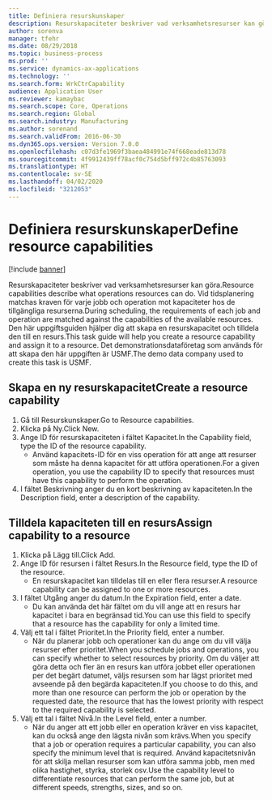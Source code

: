 ```yaml
---
title: Definiera resurskunskaper
description: Resurskapaciteter beskriver vad verksamhetsresurser kan göra.
author: sorenva
manager: tfehr
ms.date: 08/29/2018
ms.topic: business-process
ms.prod: ''
ms.service: dynamics-ax-applications
ms.technology: ''
ms.search.form: WrkCtrCapability
audience: Application User
ms.reviewer: kamaybac
ms.search.scope: Core, Operations
ms.search.region: Global
ms.search.industry: Manufacturing
ms.author: sorenand
ms.search.validFrom: 2016-06-30
ms.dyn365.ops.version: Version 7.0.0
ms.openlocfilehash: c07d3fe1969f3baea484991e74f668eade813d78
ms.sourcegitcommit: 4f9912439ff78acf0c754d5bff972c4b85763093
ms.translationtype: HT
ms.contentlocale: sv-SE
ms.lasthandoff: 04/02/2020
ms.locfileid: "3212053"
---
```

# <a name="define-resource-capabilities"></a><span data-ttu-id="9c7f7-103">Definiera resurskunskaper</span><span class="sxs-lookup"><span data-stu-id="9c7f7-103">Define resource capabilities</span></span>

[!include [banner](../../includes/banner.md)]

<span data-ttu-id="9c7f7-104">Resurskapaciteter beskriver vad verksamhetsresurser kan göra.</span><span class="sxs-lookup"><span data-stu-id="9c7f7-104">Resource capabilities describe what operations resources can do.</span></span> <span data-ttu-id="9c7f7-105">Vid tidsplanering matchas kraven för varje jobb och operation mot kapaciteter hos de tillgängliga resurserna.</span><span class="sxs-lookup"><span data-stu-id="9c7f7-105">During scheduling, the requirements of each job and operation are matched against the capabilities of the available resources.</span></span> <span data-ttu-id="9c7f7-106">Den här uppgiftsguiden hjälper dig att skapa en resurskapacitet och tilldela den till en resurs.</span><span class="sxs-lookup"><span data-stu-id="9c7f7-106">This task guide will help you create a resource capability and assign it to a resource.</span></span> <span data-ttu-id="9c7f7-107">Det demonstrationsdataföretag som används för att skapa den här uppgiften är USMF.</span><span class="sxs-lookup"><span data-stu-id="9c7f7-107">The demo data company used to create this task is USMF.</span></span>


## <a name="create-a-resource-capability"></a><span data-ttu-id="9c7f7-108">Skapa en ny resurskapacitet</span><span class="sxs-lookup"><span data-stu-id="9c7f7-108">Create a resource capability</span></span>
1. <span data-ttu-id="9c7f7-109">Gå till Resurskunskaper.</span><span class="sxs-lookup"><span data-stu-id="9c7f7-109">Go to Resource capabilities.</span></span>
2. <span data-ttu-id="9c7f7-110">Klicka på Ny.</span><span class="sxs-lookup"><span data-stu-id="9c7f7-110">Click New.</span></span>
3. <span data-ttu-id="9c7f7-111">Ange ID för resurskapaciteten i fältet Kapacitet.</span><span class="sxs-lookup"><span data-stu-id="9c7f7-111">In the Capability field, type the ID of the resource capability.</span></span>
    * <span data-ttu-id="9c7f7-112">Använd kapacitets-ID för en viss operation för att ange att resurser som måste ha denna kapacitet för att utföra operationen.</span><span class="sxs-lookup"><span data-stu-id="9c7f7-112">For a given operation, you use the capability ID to specify that resources must have this capability to perform the operation.</span></span>  
4. <span data-ttu-id="9c7f7-113">I fältet Beskrivning anger du en kort beskrivning av kapaciteten.</span><span class="sxs-lookup"><span data-stu-id="9c7f7-113">In the Description field, enter a description of the capability.</span></span>

## <a name="assign-capability-to-a-resource"></a><span data-ttu-id="9c7f7-114">Tilldela kapaciteten till en resurs</span><span class="sxs-lookup"><span data-stu-id="9c7f7-114">Assign capability to a resource</span></span>
1. <span data-ttu-id="9c7f7-115">Klicka på Lägg till.</span><span class="sxs-lookup"><span data-stu-id="9c7f7-115">Click Add.</span></span>
2. <span data-ttu-id="9c7f7-116">Ange ID för resursen i fältet Resurs.</span><span class="sxs-lookup"><span data-stu-id="9c7f7-116">In the Resource field, type the ID of the resource.</span></span>
    * <span data-ttu-id="9c7f7-117">En resurskapacitet kan tilldelas till en eller flera resurser.</span><span class="sxs-lookup"><span data-stu-id="9c7f7-117">A resource capability can be assigned to one or more resources.</span></span>  
3. <span data-ttu-id="9c7f7-118">I fältet Utgång anger du datum.</span><span class="sxs-lookup"><span data-stu-id="9c7f7-118">In the Expiration field, enter a date.</span></span>
    * <span data-ttu-id="9c7f7-119">Du kan använda det här fältet om du vill ange att en resurs har kapacitet i bara en begränsad tid.</span><span class="sxs-lookup"><span data-stu-id="9c7f7-119">You can use this field to specify that a resource has the capability for only a limited time.</span></span>  
4. <span data-ttu-id="9c7f7-120">Välj ett tal i fältet Prioritet.</span><span class="sxs-lookup"><span data-stu-id="9c7f7-120">In the Priority field, enter a number.</span></span>
    * <span data-ttu-id="9c7f7-121">När du planerar jobb och operationer kan du ange om du vill välja resurser efter prioritet.</span><span class="sxs-lookup"><span data-stu-id="9c7f7-121">When you schedule jobs and operations, you can specify whether to select resources by priority.</span></span> <span data-ttu-id="9c7f7-122">Om du väljer att göra detta och fler än en resurs kan utföra jobbet eller operationen per det begärt datumet, väljs resursen som har lägst prioritet med avseende på den begärda kapaciteten.</span><span class="sxs-lookup"><span data-stu-id="9c7f7-122">If you choose to do this, and more than one resource can perform the job or operation by the requested date, the resource that has the lowest priority with respect to the required capability is selected.</span></span>  
5. <span data-ttu-id="9c7f7-123">Välj ett tal i fältet Nivå.</span><span class="sxs-lookup"><span data-stu-id="9c7f7-123">In the Level field, enter a number.</span></span>
    * <span data-ttu-id="9c7f7-124">När du anger att ett jobb eller en operation kräver en viss kapacitet, kan du också ange den lägsta nivån som krävs.</span><span class="sxs-lookup"><span data-stu-id="9c7f7-124">When you specify that a job or operation requires a particular capability, you can also specify the minimum level that is required.</span></span> <span data-ttu-id="9c7f7-125">Använd kapacitetsnivån för att skilja mellan resurser som kan utföra samma jobb, men med olika hastighet, styrka, storlek osv.</span><span class="sxs-lookup"><span data-stu-id="9c7f7-125">Use the capability level to differentiate resources that can perform the same job, but at different speeds, strengths, sizes, and so on.</span></span>  

